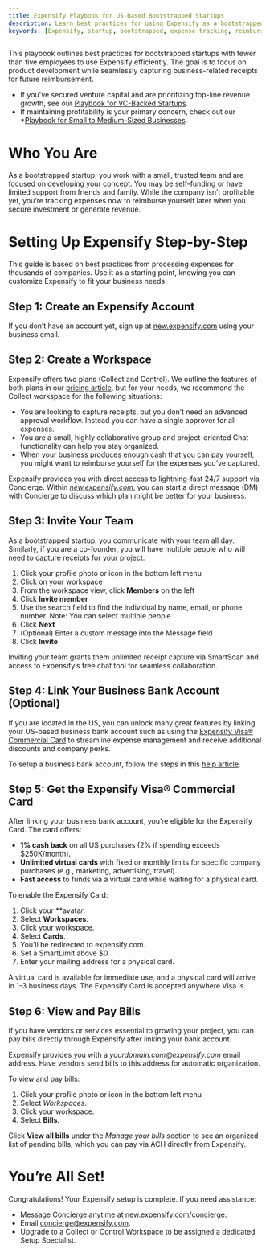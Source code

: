 ```yaml
---
title: Expensify Playbook for US-Based Bootstrapped Startups
description: Learn best practices for using Expensify as a bootstrapped startup with fewer than five employees.
keywords: [Expensify, startup, bootstrapped, expense tracking, reimbursement, workspace]
---
```

<div id="expensify-classic" markdown="1">
  
This playbook outlines best practices for bootstrapped startups with fewer than five employees to use Expensify efficiently. The goal is to focus on product development while seamlessly capturing business-related receipts for future reimbursement.

- If you've secured venture capital and are prioritizing top-line revenue growth, see our [Playbook for VC-Backed Startups](https://help.expensify.com/articles/playbooks/Expensify-Playbook-for-US-based-VC-Backed-Startups).
- If maintaining profitability is your primary concern, check out our *[Playbook for Small to Medium-Sized Businesses](https://help.expensify.com/articles/playbooks/Expensify-Playbook-for-Small-to-Medium-Sized-Businesses).

# Who You Are
As a bootstrapped startup, you work with a small, trusted team and are focused on developing your concept. You may be self-funding or have limited support from friends and family. While the company isn’t profitable yet, you’re tracking expenses now to reimburse yourself later when you secure investment or generate revenue.

# Setting Up Expensify Step-by-Step
This guide is based on best practices from processing expenses for thousands of companies. Use it as a starting point, knowing you can customize Expensify to fit your business needs.

## Step 1: Create an Expensify Account
If you don’t have an account yet, sign up at [new.expensify.com](https://new.expensify.com) using your business email.

## Step 2: Create a Workspace
Expensify offers two plans (Collect and Control). We outline the features of both plans in our [pricing article](https://help.expensify.com/articles/new-expensify/billing-and-subscriptions/Plan-types-and-pricing), but for your needs, we recommend the Collect workspace for the following situations:

- You are looking to capture receipts, but you don’t need an advanced approval workflow. Instead you can have a single approver for all expenses. 
- You are a small, highly collaborative group and project-oriented Chat functionality can help you stay organized.
- When your business produces enough cash that you can pay yourself, you might want to reimburse yourself for the expenses you’ve captured.

Expensify provides you with direct access to lightning-fast 24/7 support via Concierge. Within *[new.expensify.com](https://new.expensify.com/concierge)*, you can start a direct message (DM) with Concierge to discuss which plan might be better for your business. 

## Step 3: Invite Your Team
As a bootstrapped startup, you communicate with your team all day. Similarly, if you are a co-founder, you will have multiple people who will need to capture receipts for your project.

1. Click your profile photo or icon in the bottom left menu
2. Click on your workspace
3. From the workspace view, click **Members** on the left
4. Click **Invite member**
5. Use the search field to find the individual by name, email, or phone number. Note: You can select multiple people
6. Click **Next**
7. (Optional) Enter a custom message into the Message field
8. Click **Invite**

Inviting your team grants them unlimited receipt capture via SmartScan and access to Expensify’s free chat tool for seamless collaboration.

## Step 4: Link Your Business Bank Account (Optional)

If you are located in the US, you can unlock many great features by linking your US-based business bank account such as using the [Expensify Visa® Commercial Card](https://help.expensify.com/articles/new-expensify/expensify-card/Set-up-the-Expensify-Card) to streamline expense management and receive additional discounts and company perks. 

To setup a business bank account, follow the steps in this [help article](https://help.expensify.com/articles/new-expensify/expenses-&-payments/Connect-a-Business-Bank-Account). 

## Step 5: Get the Expensify Visa® Commercial Card
After linking your business bank account, you’re eligible for the Expensify Card. The card offers:

- **1% cash back** on all US purchases (2% if spending exceeds $250K/month).
- **Unlimited virtual cards** with fixed or monthly limits for specific company purchases (e.g., marketing, advertising, travel).
- **Fast access** to funds via a virtual card while waiting for a physical card.

To enable the Expensify Card:

1. Click your **avata*r*.
2. Select **Workspaces**.
3. Click your workspace.
4. Select **Cards**.
5. You’ll be redirected to expensify.com.
6. Set a SmartLimit above $0.
7. Enter your mailing address for a physical card.

A virtual card is available for immediate use, and a physical card will arrive in 1-3 business days. The Expensify Card is accepted anywhere Visa is.

## Step 6: View and Pay Bills
If you have vendors or services essential to growing your project, you can pay bills directly through Expensify after linking your bank account.

Expensify provides you with a *_yourdomain.com@expensify.com_* email address. Have vendors send bills to this address for automatic organization.

To view and pay bills:

1. Click your profile photo or icon in the bottom left menu
2. Select *Workspaces*.
3. Click your workspace.
4. Select **Bills**.

Click **View all bills** under the *Manage your bills* section to see an organized list of pending bills, which you can pay via ACH directly from Expensify.

# You’re All Set!
Congratulations! Your Expensify setup is complete. If you need assistance:

- Message Concierge anytime at [new.expensify.com/concierge](https://new.expensify.com/concierge).
- Email concierge@expensify.com.
- Upgrade to a Collect or Control Workspace to be assigned a dedicated Setup Specialist.

</div>
